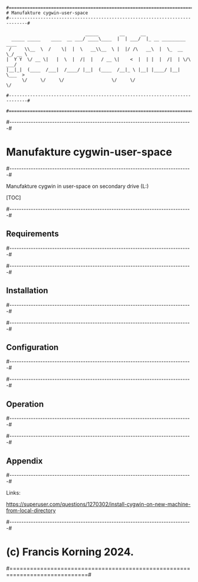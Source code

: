 
```

#=============================================================================#
# Manufakture cygwin-user-space
#-----------------------------------------------------------------------------#

                              _____        __      __                        
  _____ _____    ____  __ ___/ ____\____  |  | ___/  |_ __ _________   ____  
 /     \\__  \  /    \|  |  \   __\\__  \ |  |/ /\   __\  |  \_  __ \_/ __ \ 
|  Y Y  \/ __ \|   |  \  |  /|  |   / __ \|    <  |  | |  |  /|  | \/\  ___/ 
|__|_|  (____  /___|  /____/ |__|  (____  /__|_ \ |__| |____/ |__|    \___  >
      \/     \/     \/                  \/     \/                         \/

#-----------------------------------------------------------------------------#

#=============================================================================#

```

#-----------------------------------------------------------------------------#
# Manufakture cygwin-user-space
#-----------------------------------------------------------------------------#

Manufakture cygwin in user-space on secondary drive (L:)


[TOC]

#-----------------------------------------------------------------------------#
## Requirements
#-----------------------------------------------------------------------------#

#-----------------------------------------------------------------------------#
## Installation
#-----------------------------------------------------------------------------#

#-----------------------------------------------------------------------------#
## Configuration
#-----------------------------------------------------------------------------#

#-----------------------------------------------------------------------------#
## Operation
#-----------------------------------------------------------------------------#

#-----------------------------------------------------------------------------#
## Appendix
#-----------------------------------------------------------------------------#

Links:

  https://superuser.com/questions/1270302/install-cygwin-on-new-machine-from-local-directory


#-----------------------------------------------------------------------------#
# (c) Francis Korning 2024.
#=============================================================================#
